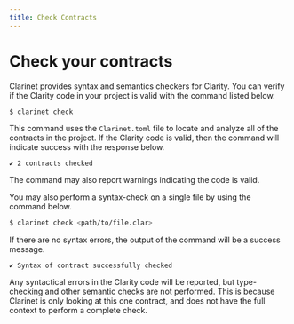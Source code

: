 ```yaml
---
title: Check Contracts
---
```


# Check your contracts

Clarinet provides syntax and semantics checkers for Clarity. You can verify if the Clarity code in your project is valid with the command listed below.

```bash
$ clarinet check
```

This command uses the `Clarinet.toml` file to locate and analyze all of the contracts in the project.
If the Clarity code is valid, then the command will indicate success with the response below.

```
✔ 2 contracts checked
```

The command may also report warnings indicating the code is valid.

You may also perform a syntax-check on a single file by using the command below.

```bash
$ clarinet check <path/to/file.clar>
```

If there are no syntax errors, the output of the command will be a success message.

```
✔ Syntax of contract successfully checked
```

Any syntactical errors in the Clarity code will be reported, but type-checking and other semantic checks are not performed.
This is because Clarinet is only looking at this one contract, and does not have the full context to perform a complete check.

